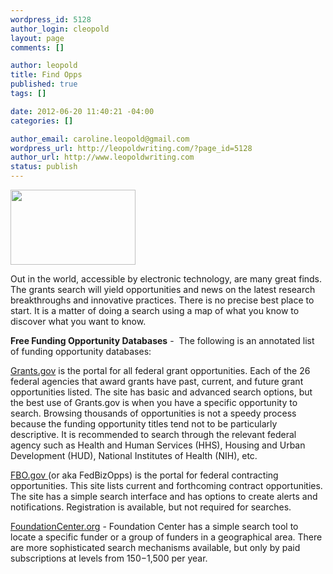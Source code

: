 ```yaml
--- 
wordpress_id: 5128
author_login: cleopold
layout: page
comments: []

author: leopold
title: Find Opps
published: true
tags: []

date: 2012-06-20 11:40:21 -04:00
categories: []

author_email: caroline.leopold@gmail.com
wordpress_url: http://leopoldwriting.com/?page_id=5128
author_url: http://www.leopoldwriting.com
status: publish
---
```

<a href="http://leopoldwriting.com/wp-content/uploads/2011/08/Opera-Glasses-Logo.png"><img class="aligncenter size-full wp-image-5074" title="Opera Glasses Logo" src="http://leopoldwriting.com/wp-content/uploads/2011/08/Opera-Glasses-Logo.png" alt="" width="200" height="120" /></a>

Out in the world, accessible by electronic technology, are many great finds. The grants search will yield opportunities and news on the latest research breakthroughs and innovative practices. There is no precise best place to start. It is a matter of doing a search using a map of what you know to discover what you want to know.

<strong>Free Funding Opportunity Databases</strong> -  The following is an annotated list of funding opportunity databases:

<a href="http://www.grants.gov">Grants.gov</a> is the portal for all federal grant opportunities. Each of the 26 federal agencies that award grants have past, current, and future grant opportunities listed. The site has basic and advanced search options, but the best use of Grants.gov is when you have a specific opportunity to search. Browsing thousands of opportunities is not a speedy process because the funding opportunity titles tend not to be particularly descriptive. It is recommended to search through the relevant federal agency such as Health and Human Services (HHS), Housing and Urban Development (HUD), National Institutes of Health (NIH), etc.

<a title="FedBizOpps" href="http://www.fbo.gov">FBO.gov </a>(or aka FedBizOpps) is the portal for federal contracting opportunities. This site lists current and forthcoming contract opportunities. The site has a simple search interface and has options to create alerts and notifications. Registration is available, but not required for searches.

<a title="Foundation Center" href="http://www.foundationcenter.org">FoundationCenter.org</a> - Foundation Center has a simple search tool to locate a specific funder or a group of funders in a geographical area. There are more sophisticated search mechanisms available, but only by paid subscriptions at levels from $150-$1,500 per year.

&nbsp;

&nbsp;
